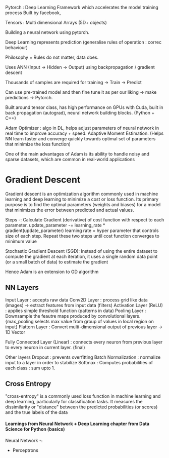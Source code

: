Pytorch : Deep Learning Framework which accelerates the model training process
Built by facebook,

Tensors : Multi dimensional Arrays (5D+ objects)

Building a neural network using pytorch.

Deep Learning represents prediction (generalise rules of operation : correc
behaviour)

Philosophy = Rules do not matter, data does.

Uses ANN (Input -> Hidden -> Output) using backpropagation / gradient descent

Thousands of samples are required for training -> Train -> Predict

Can use pre-trained model and then fine tune it as per our liking -> make
predictions -> Pytorch.

Built around tensor class, has high performance on GPUs with Cuda, built in back
propagation (autograd), neural network building blocks. (Python + C++)

Adam Optimizer : algo in DL, helps adjust parameters of neural network in real
time to improve accuracy + speed. Adaptive Moment Estimation. (Helps NN learn
faster and converge quickly towards optimal set of parameters that minimize the
loss function)

One of the main advantages of Adam is its ability to handle noisy and sparse
datasets, which are common in real-world applications

# Gradient Descent

Gradient descent is an optimization algorithm commonly used in machine learning
and deep learning to minimize a cost or loss function. Its primary purpose is to
find the optimal parameters (weights and biases) for a model that minimizes the
error between predicted and actual values.

Steps -:
Calculate Gradient (derivative) of cost function with respect to each parameter.
update_parameter -= learning_rate \* gradient(update_parameter)
learning rate = hyper parameter that controls size of each step.
Repeat these two steps until cost function converges to minimum value

Stochastic Gradient Descent (SGD): Instead of using the entire dataset to
compute the gradient at each iteration, it uses a single random data point (or a
small batch of data) to estimate the gradient

Hence Adam is an extension to GD algorithm

## NN Layers

Input Layer : accepts raw data
Conv2D Layer : process grid like data (images) -> extract features from input
data (filters)
Activation Layer (ReLU) : applies simple threshold function (patterns in data)
Pooling Layer : Downsample the feautre maps produced by convolutional layers.
{max_pooling selects max value from group of values in local region on input}
Flattern Layer : Convert multi-dimensional output of previous layer -> 1D Vector

Fully Connected Layer (Linear) : connects every neuron from previous layer to
every neuron in current layer. (final)

Other layers
Dropout : prevents overfitting
Batch Normalization : normalize input to a layer in order to stabilize
Softmax : Computes probabilities of each class : sum upto 1.

## Cross Entropy

"cross-entropy" is a commonly used loss function in machine learning and deep
learning, particularly for classification tasks. It measures the dissimilarity
or "distance" between the predicted probabilities (or scores) and the true
labels of the data

#### Learnings from Neural Network + Deep Learning chapter from Data Science for Python (basics)

Neural Network -:

- Perceptrons
